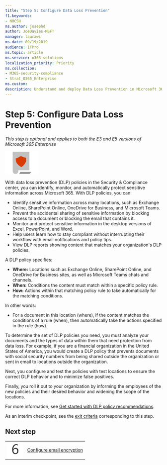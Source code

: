 ```yaml
---
title: "Step 5: Configure Data Loss Prevention"
f1.keywords:
- NOCSH
ms.author: josephd
author: JoeDavies-MSFT
manager: laurawi
ms.date: 09/19/2019
audience: ITPro
ms.topic: article
ms.service: o365-solutions
localization_priority: Priority
ms.collection: 
- M365-security-compliance
- Strat_O365_Enterprise
ms.custom:
description: Understand and deploy Data Loss Prevention in Microsoft 365.
---
```


# Step 5: Configure Data Loss Prevention

*This step is optional and applies to both the E3 and E5 versions of Microsoft 365 Enterprise*

![Phase 6: Information Protection](../media/deploy-foundation-infrastructure/infoprotection_icon-small.png)

With data loss prevention (DLP) policies in the Security & Compliance center, you can identify, monitor, and automatically protect sensitive information across Microsoft 365. With DLP policies, you can:

- Identify sensitive information across many locations, such as Exchange Online, SharePoint Online, OneDrive for Business, and Microsoft Teams.
- Prevent the accidental sharing of sensitive information by blocking access to a document or blocking the email that contains it.
- Monitor and protect sensitive information in the desktop versions of Excel, PowerPoint, and Word.
- Help users learn how to stay compliant without interrupting their workflow with email notifications and policy tips. 
- View DLP reports showing content that matches your organization's DLP policies.

A DLP policy specifies:

- **Where:** Locations such as Exchange Online, SharePoint Online, and OneDrive for Business sites, as well as Microsoft Teams chats and channels.
- **When:** Conditions the content must match within a specific policy rule.
- **How:** Actions within that matching policy rule to take automatically for the matching conditions.

In other words:

- For a document in this location (where), if the content matches the conditions of a rule (when), then automatically take the actions specified in the rule (how).

To determine the set of DLP policies you need, you must analyze your documents and the types of data within them that need protection from data loss. For example, if you are a financial organization in the United States of America, you would create a DLP policy that prevents documents with social security numbers from being shared outside the organization or sent in email to locations outside the organization.

Next, you configure and test the policies with test locations to ensure the correct DLP behavior and to minimize false positives.

Finally, you roll it out to your organization by informing the employees of the new policies and their desired behavior and widening the scope of the locations.

For more information, see [Get started with DLP policy recommendations](https://docs.microsoft.com/office365/securitycompliance/get-started-with-dlp-policy-recommendations).

As an interim checkpoint, see the [exit criteria](infoprotect-exit-criteria.md#crit-infoprotect-step5) corresponding to this step.

## Next step

|||
|:-------|:-----|
|![Step 6](../media/stepnumbers/Step6.png)|[Configure email encryption](infoprotect-email-encryption.md)|


